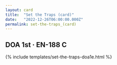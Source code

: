 ```yaml
---
layout: card
title:  "Set the Traps (card)"
date:   "2022-12-26T06:00:00.000Z"
permalink: set-the-traps_(card)
---
```


## DOA 1st &middot; EN-188 C

{% include templates/set-the-traps-doa1e.html %}

